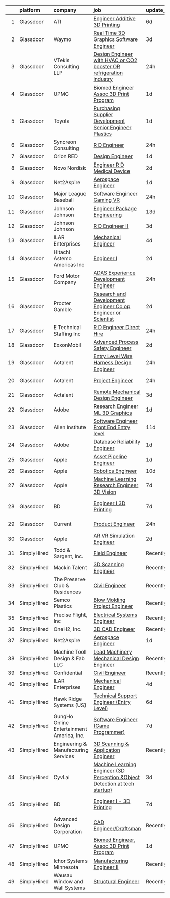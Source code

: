 

|    | platform    | company                                   | job                                                                                                                                                                                                                                                                                                                                                                                                                                                                                                                                                                                                                                                                                                                                                                                                                                                                                                                                                                                                                                                                                                                                                                                                                                                                                                                                                                                             | update_time   | location                   |
|---:|:------------|:------------------------------------------|:------------------------------------------------------------------------------------------------------------------------------------------------------------------------------------------------------------------------------------------------------------------------------------------------------------------------------------------------------------------------------------------------------------------------------------------------------------------------------------------------------------------------------------------------------------------------------------------------------------------------------------------------------------------------------------------------------------------------------------------------------------------------------------------------------------------------------------------------------------------------------------------------------------------------------------------------------------------------------------------------------------------------------------------------------------------------------------------------------------------------------------------------------------------------------------------------------------------------------------------------------------------------------------------------------------------------------------------------------------------------------------------------|:--------------|:---------------------------|
|  1 | Glassdoor   | ATI                                       | [Engineer  Additive   3D Printing ](https://www.glassdoor.com/partner/jobListing.htm?pos=108&ao=1136043&s=58&guid=0000018200a81dc3bd69fe9918e46bc2&src=GD_JOB_AD&t=SR&vt=w&ea=1&cs=1_58330fdb&cb=1657868394391&jobListingId=1007993265996&jrtk=3-0-1g80ag7ggjm7b801-1g80ag7h0is10800-09df6aad6b922a88-)                                                                                                                                                                                                                                                                                                                                                                                                                                                                                                                                                                                                                                                                                                                                                                                                                                                                                                                                                                                                                                                                                         | 6d            | New Britain, CT            |
|  2 | Glassdoor   | Waymo                                     | [Real Time 3D Graphics Software Engineer](https://www.glassdoor.com/partner/jobListing.htm?pos=114&ao=1136043&s=58&guid=0000018200a81dc3bd69fe9918e46bc2&src=GD_JOB_AD&t=SR&vt=w&cs=1_1a5dd9d9&cb=1657868394393&jobListingId=1007998627754&jrtk=3-0-1g80ag7ggjm7b801-1g80ag7h0is10800-cc94df53f11c104d-)                                                                                                                                                                                                                                                                                                                                                                                                                                                                                                                                                                                                                                                                                                                                                                                                                                                                                                                                                                                                                                                                                        | 3d            | Mountain View, CA          |
|  3 | Glassdoor   | VTekis Consulting LLP                     | [Design Engineer with HVAC or CO2 booster OR refrigeration industry](https://www.glassdoor.com/partner/jobListing.htm?pos=112&ao=1136043&s=58&guid=0000018200a81dc3bd69fe9918e46bc2&src=GD_JOB_AD&t=SR&vt=w&cs=1_0ef1a362&cb=1657868394391&jobListingId=1008007012573&jrtk=3-0-1g80ag7ggjm7b801-1g80ag7h0is10800-0d2133cbf9ed665a-)                                                                                                                                                                                                                                                                                                                                                                                                                                                                                                                                                                                                                                                                                                                                                                                                                                                                                                                                                                                                                                                             | 24h           | Conyers, GA                |
|  4 | Glassdoor   | UPMC                                      | [Biomed Engineer  Assoc 3D Print Program](https://www.glassdoor.com/partner/jobListing.htm?pos=116&ao=1136043&s=58&guid=0000018200a81dc3bd69fe9918e46bc2&src=GD_JOB_AD&t=SR&vt=w&cs=1_b24e0476&cb=1657868394393&jobListingId=1008003762431&jrtk=3-0-1g80ag7ggjm7b801-1g80ag7h0is10800-3137e57893fddb60-)                                                                                                                                                                                                                                                                                                                                                                                                                                                                                                                                                                                                                                                                                                                                                                                                                                                                                                                                                                                                                                                                                        | 1d            | Pittsburgh, PA             |
|  5 | Glassdoor   | Toyota                                    | [Purchasing Supplier Development Senior Engineer   Plastics](https://www.glassdoor.com/partner/jobListing.htm?pos=128&ao=1136043&s=58&guid=0000018200a81dc3bd69fe9918e46bc2&src=GD_JOB_AD&t=SR&vt=w&cs=1_0d38f9f8&cb=1657868394395&jobListingId=1008003233375&jrtk=3-0-1g80ag7ggjm7b801-1g80ag7h0is10800-8339295033c124f1-)                                                                                                                                                                                                                                                                                                                                                                                                                                                                                                                                                                                                                                                                                                                                                                                                                                                                                                                                                                                                                                                                     | 1d            | Saline, MI                 |
|  6 | Glassdoor   | Syncreon Consulting                       | [R D Engineer](https://www.glassdoor.com/partner/jobListing.htm?pos=124&ao=1136043&s=58&guid=0000018200a81dc3bd69fe9918e46bc2&src=GD_JOB_AD&t=SR&vt=w&cs=1_8a3ff551&cb=1657868394394&jobListingId=1008007016548&jrtk=3-0-1g80ag7ggjm7b801-1g80ag7h0is10800-6f7be531c7138556-)                                                                                                                                                                                                                                                                                                                                                                                                                                                                                                                                                                                                                                                                                                                                                                                                                                                                                                                                                                                                                                                                                                                   | 24h           | Cincinnati, OH             |
|  7 | Glassdoor   | Orion RED                                 | [Design Engineer](https://www.glassdoor.com/partner/jobListing.htm?pos=113&ao=1136043&s=58&guid=0000018200a81dc3bd69fe9918e46bc2&src=GD_JOB_AD&t=SR&vt=w&ea=1&cs=1_2fee21a6&cb=1657868394393&jobListingId=1008003146562&jrtk=3-0-1g80ag7ggjm7b801-1g80ag7h0is10800-231da57cb956e8dc-)                                                                                                                                                                                                                                                                                                                                                                                                                                                                                                                                                                                                                                                                                                                                                                                                                                                                                                                                                                                                                                                                                                           | 1d            | Remote                     |
|  8 | Glassdoor   | Novo Nordisk                              | [Engineer   R D  Medical Device](https://www.glassdoor.com/partner/jobListing.htm?pos=111&ao=1136043&s=58&guid=0000018200a81dc3bd69fe9918e46bc2&src=GD_JOB_AD&t=SR&vt=w&cs=1_19226428&cb=1657868394391&jobListingId=1008000809727&jrtk=3-0-1g80ag7ggjm7b801-1g80ag7h0is10800-87aaeb9893a5c5cb-)                                                                                                                                                                                                                                                                                                                                                                                                                                                                                                                                                                                                                                                                                                                                                                                                                                                                                                                                                                                                                                                                                                 | 2d            | Fremont, CA                |
|  9 | Glassdoor   | Net2Aspire                                | [Aerospace Engineer](https://www.glassdoor.com/partner/jobListing.htm?pos=125&ao=1136043&s=58&guid=0000018200a81dc3bd69fe9918e46bc2&src=GD_JOB_AD&t=SR&vt=w&ea=1&cs=1_2cce6335&cb=1657868394394&jobListingId=1008002742890&jrtk=3-0-1g80ag7ggjm7b801-1g80ag7h0is10800-e54aa9beed99a5e6-)                                                                                                                                                                                                                                                                                                                                                                                                                                                                                                                                                                                                                                                                                                                                                                                                                                                                                                                                                                                                                                                                                                        | 1d            | Remote                     |
| 10 | Glassdoor   | Major League Baseball                     | [Software Engineer  Gaming   VR](https://www.glassdoor.com/partner/jobListing.htm?pos=129&ao=1136043&s=58&guid=0000018200a81dc3bd69fe9918e46bc2&src=GD_JOB_AD&t=SR&vt=w&cs=1_a96431a5&cb=1657868394395&jobListingId=1008005672765&jrtk=3-0-1g80ag7ggjm7b801-1g80ag7h0is10800-aee57bcb4c7bf2f4-)                                                                                                                                                                                                                                                                                                                                                                                                                                                                                                                                                                                                                                                                                                                                                                                                                                                                                                                                                                                                                                                                                                 | 24h           | New York, NY               |
| 11 | Glassdoor   | Johnson   Johnson                         | [Engineer  Package Engineering](https://www.glassdoor.com/partner/jobListing.htm?pos=126&ao=1136043&s=58&guid=0000018200a81dc3bd69fe9918e46bc2&src=GD_JOB_AD&t=SR&vt=w&cs=1_edd04628&cb=1657868394395&jobListingId=1007976985097&jrtk=3-0-1g80ag7ggjm7b801-1g80ag7h0is10800-48ec830152410c86-)                                                                                                                                                                                                                                                                                                                                                                                                                                                                                                                                                                                                                                                                                                                                                                                                                                                                                                                                                                                                                                                                                                  | 13d           | Irvine, CA                 |
| 12 | Glassdoor   | Johnson   Johnson                         | [R D Engineer II](https://www.glassdoor.com/partner/jobListing.htm?pos=109&ao=1136043&s=58&guid=0000018200a81dc3bd69fe9918e46bc2&src=GD_JOB_AD&t=SR&vt=w&cs=1_a35ef7bd&cb=1657868394391&jobListingId=1007998708679&jrtk=3-0-1g80ag7ggjm7b801-1g80ag7h0is10800-c15fad480a73ca35-)                                                                                                                                                                                                                                                                                                                                                                                                                                                                                                                                                                                                                                                                                                                                                                                                                                                                                                                                                                                                                                                                                                                | 3d            | Irvine, CA                 |
| 13 | Glassdoor   | ILAR Enterprises                          | [Mechanical Engineer](https://www.glassdoor.com/partner/jobListing.htm?pos=115&ao=1136043&s=58&guid=0000018200a81dc3bd69fe9918e46bc2&src=GD_JOB_AD&t=SR&vt=w&ea=1&cs=1_5a7f8170&cb=1657868394393&jobListingId=1007995149305&jrtk=3-0-1g80ag7ggjm7b801-1g80ag7h0is10800-4d367136f70c4f0e-)                                                                                                                                                                                                                                                                                                                                                                                                                                                                                                                                                                                                                                                                                                                                                                                                                                                                                                                                                                                                                                                                                                       | 4d            | Remote                     |
| 14 | Glassdoor   | Hitachi Astemo Americas  Inc              | [Engineer I](https://www.glassdoor.com/partner/jobListing.htm?pos=130&ao=1136043&s=58&guid=0000018200a81dc3bd69fe9918e46bc2&src=GD_JOB_AD&t=SR&vt=w&cs=1_c97c0d7e&cb=1657868394395&jobListingId=1008001368764&jrtk=3-0-1g80ag7ggjm7b801-1g80ag7h0is10800-2431914e5e8c267a-)                                                                                                                                                                                                                                                                                                                                                                                                                                                                                                                                                                                                                                                                                                                                                                                                                                                                                                                                                                                                                                                                                                                     | 2d            | Harrodsburg, KY            |
| 15 | Glassdoor   | Ford Motor Company                        | [ADAS Experience Development Engineer](https://www.glassdoor.com/partner/jobListing.htm?pos=118&ao=1136043&s=58&guid=0000018200a81dc3bd69fe9918e46bc2&src=GD_JOB_AD&t=SR&vt=w&cs=1_635fc3d2&cb=1657868394393&jobListingId=1008006618187&jrtk=3-0-1g80ag7ggjm7b801-1g80ag7h0is10800-5bae229bf1f980ce-)                                                                                                                                                                                                                                                                                                                                                                                                                                                                                                                                                                                                                                                                                                                                                                                                                                                                                                                                                                                                                                                                                           | 24h           | Dearborn, MI               |
| 16 | Glassdoor   | Procter   Gamble                          | [Research and Development Engineer   Co op   Engineer or Scientist](https://www.glassdoor.com/partner/jobListing.htm?pos=107&ao=1136043&s=58&guid=0000018200a81dc3bd69fe9918e46bc2&src=GD_JOB_AD&t=SR&vt=w&cs=1_390c148f&cb=1657868394391&jobListingId=1008000539005&jrtk=3-0-1g80ag7ggjm7b801-1g80ag7h0is10800-790759f4fcf52c62-)                                                                                                                                                                                                                                                                                                                                                                                                                                                                                                                                                                                                                                                                                                                                                                                                                                                                                                                                                                                                                                                              | 2d            | Mason, OH                  |
| 17 | Glassdoor   | E Technical Staffing Inc                  | [R D Engineer   Direct Hire](https://www.glassdoor.com/partner/jobListing.htm?pos=104&ao=1110586&s=58&guid=0000018200a81dc3bd69fe9918e46bc2&src=GD_JOB_AD&t=SR&vt=w&ea=1&cs=1_53ac150d&cb=1657868394390&jobListingId=1008005814900&cpc=47CFDC01B3F81FAC&jrtk=3-0-1g80ag7ggjm7b801-1g80ag7h0is10800-1918afd36d309995--6NYlbfkN0BzewWZAvHrP33pFa8rqSYdBADwU_6W433UX-ZzU7DkomS7OpghFS-EYy12EFEyES7JnzPNjN_j1IyqbFN5OIkktDFIRt8T9P_tBqrH8Zb8mVqvzQ6kr79WH7-Dv8jPAFCK2OBBUoww3FjB40dYXUaqjIZlewM9Qo5YqGM6sCUDmLhkQgK52ek_tPq9ZeAADXskhgpjAqSy-m0DQpFF3Rx9OBB7MTDkLVUBEOO2vWOLLDnF5xStW-EpNLCAJyBuGyROHFpqVBHz6T8IFDSajSOqTmf9bjDJCjxzBuLJfTxjLTqhqIlfSyTxlG-oEaMVeWyMH9hpvY6hGn5sXpPISzaFCKEfSx4DJednCyUWKv-bROBG1aEWlBQ0eLmLqc3u93_EVwkAUyUia_kRTMQjCtNBXy5KBO5G-zDJYclNgN2Q0lM_nrTpR1akXU-iWC8SdmryTmj4F6i1fX3JcfleIIVYVVyQbuwz-uEFyWMSPrkEKZfncZTKjm5NGpMuKsY-zweSWMVJHQN6whTKcQW8iueC)                                                                                                                                                                                                                                                                                                                                                                                                                                                                                                           | 24h           | Saint Paul, MN             |
| 18 | Glassdoor   | ExxonMobil                                | [Advanced Process Safety Engineer](https://www.glassdoor.com/partner/jobListing.htm?pos=127&ao=1136043&s=58&guid=0000018200a81dc3bd69fe9918e46bc2&src=GD_JOB_AD&t=SR&vt=w&cs=1_ec3f2d63&cb=1657868394395&jobListingId=1008001268897&jrtk=3-0-1g80ag7ggjm7b801-1g80ag7h0is10800-2b206af0485ae821-)                                                                                                                                                                                                                                                                                                                                                                                                                                                                                                                                                                                                                                                                                                                                                                                                                                                                                                                                                                                                                                                                                               | 2d            | Houston, TX                |
| 19 | Glassdoor   | Actalent                                  | [Entry Level Wire Harness Design Engineer](https://www.glassdoor.com/partner/jobListing.htm?pos=103&ao=1110586&s=58&guid=0000018200a81dc3bd69fe9918e46bc2&src=GD_JOB_AD&t=SR&vt=w&ea=1&cs=1_761653d6&cb=1657868394390&jobListingId=1008006030324&cpc=F4EED0218A761C36&jrtk=3-0-1g80ag7ggjm7b801-1g80ag7h0is10800-369479a2eebc054a--6NYlbfkN0ChYVx_I3yfZ_JDY3EFoivtqvi_stwnZ_kRt8Dowt_l_d1ydueao4NE-oUleRJ4yhhpCU5efsw58x85WTg6GsAr3D-sdOflOGXtdJDARr5AfcZ1-1mPQh-_GzVFBp-GrfPEbOEXZ1p3JiOvSXE5k9HgcAkFr7BHBPWZ1YlZnoFTMn-cw4p3Q4rgZTW1NaGaFwPal45TM66ChT6Lc-F40O0NaR7NvNojF8xW3crjKg-U98_SwF9snzwMyr4tvV77obbQTB2a_a0lB_Pgs6C0vsma55Ed7AytvffqFssWNNT6S1y9Z_i8PFq0BmTZVBto0goS-m4KYNjr88G29a81fNVwp_G3mzDSq9pClqnhS1wUPOFnKleq-jV9XMUigPZD7k8bRGq7N4LKAGCGTjgay5bdQTEVswUd_7tbfv3DlWNgGgYgk5WdudH0_Q3pHIyJws7Fnkg_GsFe0Ce1-Gaq0ititm6Fda6Oj1vUTLN928MNp5lAfU8vLLIrGt-rqZqdnNctcHVFIq0DYAIWfUkwlNe2ja_mbasrm-XR3iou0wUed0FA6Ol5m1N8Or0qSGk-K1EeilLui0QuEU88l-MPXPKnQM0_g4e74qOAdTZL8aHRQgalgiE7EyRrLUhMD6IK_ga4Zmocd3ZfnbgS7YJPL_7CPZbBiFRW_GbxmOdduwltOKq1XVF5sdXEVFuMvjqDRkpcsyrr7xq0NHHFmPrdx8T8lXG1x__H3xntMRXvwBxxmn87mrtLMWj1ekSYCgXOmMsP6BiCfu7RTkAXtWOf6wWKKiNCvb1PXiKBf72mEENwQOkBkSfKnS783yUFI0EvJGlmFAWMNXATceE4aJO7mYjmaMAGzj-NfI1btu_HwrVX3Ftf5OwBzU7cl9smIuyjCoW2T5nzJbzBvyLbJcwLzi5InPHvFB9jw9lzQKjP11Mr0O42wjw251eMS9WNaTej6f9cLtOx4OZvr9WU5azFc87fF8tJDJf1BArp_Al4vj-M_Q%3D%3D) | 24h           | Raymond, OH                |
| 20 | Glassdoor   | Actalent                                  | [Project Engineer](https://www.glassdoor.com/partner/jobListing.htm?pos=105&ao=1110586&s=58&guid=0000018200a81dc3bd69fe9918e46bc2&src=GD_JOB_AD&t=SR&vt=w&ea=1&cs=1_0bca8050&cb=1657868394390&jobListingId=1008006030319&cpc=F4EED0218A761C36&jrtk=3-0-1g80ag7ggjm7b801-1g80ag7h0is10800-9940f5ede93e9440--6NYlbfkN0ChYVx_I3yfZ_JDY3EFoivtqvi_stwnZ_kRt8Dowt_l_d1ydueao4NE-oUleRJ4yhhpCU5efsw58yaYf1lyrYMNDEsobbvo90NJ5gxdH_G8urplDNO1gp9fu_lRRKeYFjKl0Xz_LFVraLGQfkMhAXqSWKlMFF6B-LydzKXBTMynNc_gN2GLZGfaf4KGHA2BelFSvfp_Jaes-vYQ5kL42I0aPKQYAQMCJBEQ8vppO_f9UWBynUBPkN-6hx_xwuIxW_MtR7w7E9A7t6vxX-iVmLVFAstG8eZUbIh6ViU12z-qOqbXAWkFbb2NbXQsyXALtBs6ZuSikqOB-JB56hD7WrZyh-BS5cZrqwHaJXtzXEyJzNune0ZEty0UcEVDg0xEHbWu53VKg4ujrME0obtF2oCZ4P4OJhilOKhlbI-WShTuDQ8uaVrQGpVDNmPfXLQXMRgyd5b6l7MMiGQRN41W7Otb_bsQIeo2LF4aU6PIdSQrFiyrmpbkB3Mbsh8uxq79Uc7uvYReASJWSL4FtywVDULVDdyhfFVmzId9Jz5zXrQB0yb6tJyGFz8qwblRrRyTskonz1omWjNppFBTSPA8jtSWUFlphPtBd_AUi8JieJPIv5IVUaCHwc5_Bv0Z1R13d6DoQEwXDWm8vP83fJnXCNMPNFmfmRJD8erzvE7j_ABR5siprpHugwsZptjYrCqO7mtCQXdYxrtC08W-KyCaIHDWW9AVM9W4BOdCpH7azJTUpd4EYy6bLnZZ6bWwdRu_y-O2cTAkRcPbPmoAS55_Da7CG5kwGFc8AO1iuWacIrML3raeT0nL3_G3v1nhpT_vTjj5xIsFq89X7eowGu8KrKWCGA7kAcLTeaDUuzQlJvNc2GAPzQAkGlfCEdtc5suh4mk1saVHXk3-WWJGZvGUoJel16EU2x3lBe8aHmuAyHFpNNOrxbEd_JKJWs_oajo9PID3stTQoSYV4qY8q8unZ6jwLpE2vJAhweiY6XVbgCcXUw%3D%3D)                         | 24h           | Rio Rancho, NM             |
| 21 | Glassdoor   | Actalent                                  | [Remote Mechanical Design Engineer](https://www.glassdoor.com/partner/jobListing.htm?pos=106&ao=1110586&s=58&guid=0000018200a81dc3bd69fe9918e46bc2&src=GD_JOB_AD&t=SR&vt=w&ea=1&cs=1_c6262579&cb=1657868394391&jobListingId=1007998858709&cpc=9908D8D4413DBB8A&jrtk=3-0-1g80ag7ggjm7b801-1g80ag7h0is10800-f53e56df8eab1f35--6NYlbfkN0ChYVx_I3yfZ_JDY3EFoivtqvi_stwnZ_kRt8Dowt_l_d1ydueao4NE-oUleRJ4yhha4aC4Tkst79-T7qBlE8q9xQKgK_0-PLqZRw6nb7N5xfCnScqQL652bizu92DzTGJR9mOC2tTvZCH-KjbUmmjbVeztt98WrlM2MdpYnqrbUiU__lcN4dDN8Es03mkr07XQeKtRqly1MVYDHUqF_p6QdqssYy8X6WPhH7Qc2UbjIZFoknXoYBmX-RZHURsBFBSaQgSIwN4dGL951H_DctW5IQXtmUYIbC_I2u44d_hYr3_gElrOj3CNhsHpIkuyrbSrF41GgttailygzGlajQqIXWSHcRFKVZDjE2pRIEQxd1Ee5MJIfcn9pKIcjuA-9hGofVrVwi7wJlNxJEfj-tmGpfXRvScgNVk7VarJKysWXBVim9prM-PCbIxY8A6Iz-SCLDErVVuVm4pjSZTk1lJGIDsIw4beg8W8FvRllA4Jew4LE20-c2757e37zDRjM9Tkz-biz8lY7a7OiEHf_vG_1_-F-K0HSgr0GzgNlpGkP3eLhpOaytGlntzomER3BEe9lzu1I1XxTnWPyGlxE4vu-r7_RsCkE2j4KtJwJg-Hclx5Y-Y0sqK3x5VAS4lEn2WO2POL1Em1xq3r4NhVN80Dq8Y4Ew7VGFRq1j2DdsjBu7iwpO6jrjnD1HvA29XnTNlMQgdyLU3ASIfDsJEOf1bR9wTy6teO0AIBd7zgoVRZ7y2GvIPkWKUm0ALgthWpTZH0qAauyA16KgLuaxW-a5NuBbbj85Yb8QKCu3t7esu-wNtH-uLJPIBRX2Yg5z_hq6hhNazOFb9ilQPkWvcbPZWNrh7KqrjoyIdAhXLQMn7OLgdTdNwoD9a730VfEw0EmXUBT6mc5MFogRTxeSgQTpApiumneXua4cEwf1sv1Vm6A7e3lJDaU9RYbayw9r2xB8CQ8z3_oXz5ZCX8MSOZUlM4)                                    | 3d            | Richmond, VA               |
| 22 | Glassdoor   | Adobe                                     | [Research Engineer   ML   3D Graphics](https://www.glassdoor.com/partner/jobListing.htm?pos=117&ao=1136043&s=58&guid=0000018200a81dc3bd69fe9918e46bc2&src=GD_JOB_AD&t=SR&vt=w&cs=1_f18471fa&cb=1657868394393&jobListingId=1008002505903&jrtk=3-0-1g80ag7ggjm7b801-1g80ag7h0is10800-581b8e64f85f52bc-)                                                                                                                                                                                                                                                                                                                                                                                                                                                                                                                                                                                                                                                                                                                                                                                                                                                                                                                                                                                                                                                                                           | 1d            | San Jose, CA               |
| 23 | Glassdoor   | Allen Institute                           | [Software Engineer Front End  Entry level](https://www.glassdoor.com/partner/jobListing.htm?pos=119&ao=1136043&s=58&guid=0000018200a81dc3bd69fe9918e46bc2&src=GD_JOB_AD&t=SR&vt=w&ea=1&cs=1_d9367b5e&cb=1657868394394&jobListingId=1007979384298&jrtk=3-0-1g80ag7ggjm7b801-1g80ag7h0is10800-88e3844b36ee77b6-)                                                                                                                                                                                                                                                                                                                                                                                                                                                                                                                                                                                                                                                                                                                                                                                                                                                                                                                                                                                                                                                                                  | 11d           | Seattle, WA                |
| 24 | Glassdoor   | Adobe                                     | [Database Reliability Engineer](https://www.glassdoor.com/partner/jobListing.htm?pos=122&ao=1136043&s=58&guid=0000018200a81dc3bd69fe9918e46bc2&src=GD_JOB_AD&t=SR&vt=w&cs=1_d4280ebf&cb=1657868394394&jobListingId=1008002512977&jrtk=3-0-1g80ag7ggjm7b801-1g80ag7h0is10800-361c7c00af21b2ac-)                                                                                                                                                                                                                                                                                                                                                                                                                                                                                                                                                                                                                                                                                                                                                                                                                                                                                                                                                                                                                                                                                                  | 1d            | San Francisco, CA          |
| 25 | Glassdoor   | Apple                                     | [Asset Pipeline Engineer](https://www.glassdoor.com/partner/jobListing.htm?pos=102&ao=1110586&s=58&guid=0000018200a81dc3bd69fe9918e46bc2&src=GD_JOB_AD&t=SR&vt=w&cs=1_5e7641f3&cb=1657868394390&jobListingId=1008004162546&cpc=AC285F3A3ECA6BB0&jrtk=3-0-1g80ag7ggjm7b801-1g80ag7h0is10800-a3f90180431c5a9b--6NYlbfkN0BvKrLyj5gPmtZO9T8euul8TCxuuKNOtzRJOomxnwSEodTz2Bc-sPZl29JElYHfcoRaoBqJmE8MfvDakw9bHT77HkWlWByvk-Ns8VqnsCtWBdtRfYKiR3rvyd64oJn0-eZ_NqI5qTymcXHNRVV4CY8ZYb0ZzVq0XDYawL-2gcYNneBmz49HCEklI0MB9-8SQGMn_72H3-XaD2PK9oJY1CSjGoHcMF4c0Wy54loF0CEoW39ao7qC4ADzIBnTfWdGsypRSPPBG8jUVI920-ainPqqyggAHwQ-lKtrfUelW54wwsDvlAkIW4OJXGwe49cmWFjRDq3ZUHD0-miNd-z_YqN4uKFNCXij27mHDL2ABBDgu_Szmlpdby0_GkLhSsdappRuM4W6P71iEdtFB_-oZkUy2G5_8VmkD4OR7Fdbazs6OF6q9_GvUD1zt5CfsPXjRLb6PLNI9zJ9TJw2uVN8mgQw_cX1vmeKZ0dDOsH-M4WsEaK5SXYEMpWnru-YLStwBS0XPwuw5AyrLfZ24n7mObLIyIMGWtuulr2e8QAKY5CFQixo9M7fElRVd74Rq9thfapRJp2IDdNkWC9ZvBLjnUVzYFS6lmWV8Hu0-aKBzuRsJZJmfap1rJXOaKv-GR6V9F8-wYmuO5z5__Nf2eRj_dhzNZf-nE8tloVgTzIlzKouDliUJOTGfohetLDeQvk4GxAsoiJe0x0nqDzUl_Km2VkftOWpfc6pFLYTchU16ozgN332nZ7Ro31kQT6deHjpsQAMLNlN86oc6FrTt5TbgGhbSCOMO8MFKT8WFWhw0ECxsf4PsVdVEpK6tin0H1ecIMlUJptFa2giB2OAbnBeb1p6nwRqowDNqL_6EXDPib1DJNaju-imzctkpQ7OK87Puwp6AjdyoW9gCiOlCpx0dh-iJu-wedcPz150anuOB9vzwkBo199XxcOuBLI7qwUDA7puDJq8wSnDug%3D%3D)                                                       | 1d            | Culver City, CA            |
| 26 | Glassdoor   | Apple                                     | [Robotics Engineer](https://www.glassdoor.com/partner/jobListing.htm?pos=123&ao=1136043&s=58&guid=0000018200a81dc3bd69fe9918e46bc2&src=GD_JOB_AD&t=SR&vt=w&cs=1_ad00cb7d&cb=1657868394394&jobListingId=1007983952627&jrtk=3-0-1g80ag7ggjm7b801-1g80ag7h0is10800-93dcc8477c80ba83-)                                                                                                                                                                                                                                                                                                                                                                                                                                                                                                                                                                                                                                                                                                                                                                                                                                                                                                                                                                                                                                                                                                              | 10d           | Cupertino, CA              |
| 27 | Glassdoor   | Apple                                     | [Machine Learning Research Engineer   3D Vision](https://www.glassdoor.com/partner/jobListing.htm?pos=120&ao=1136043&s=58&guid=0000018200a81dc3bd69fe9918e46bc2&src=GD_JOB_AD&t=SR&vt=w&cs=1_310e6bb5&cb=1657868394394&jobListingId=1007991720706&jrtk=3-0-1g80ag7ggjm7b801-1g80ag7h0is10800-15cfa3813f5aea83-)                                                                                                                                                                                                                                                                                                                                                                                                                                                                                                                                                                                                                                                                                                                                                                                                                                                                                                                                                                                                                                                                                 | 7d            | Cupertino, CA              |
| 28 | Glassdoor   | BD                                        | [Engineer I   3D Printing](https://www.glassdoor.com/partner/jobListing.htm?pos=121&ao=1136043&s=58&guid=0000018200a81dc3bd69fe9918e46bc2&src=GD_JOB_AD&t=SR&vt=w&cs=1_d99257aa&cb=1657868394394&jobListingId=1007989916477&jrtk=3-0-1g80ag7ggjm7b801-1g80ag7h0is10800-dba014a7359e2a6c-)                                                                                                                                                                                                                                                                                                                                                                                                                                                                                                                                                                                                                                                                                                                                                                                                                                                                                                                                                                                                                                                                                                       | 7d            | Research Triangle Park, NC |
| 29 | Glassdoor   | Current                                   | [Product Engineer](https://www.glassdoor.com/partner/jobListing.htm?pos=110&ao=1136043&s=58&guid=0000018200a81dc3bd69fe9918e46bc2&src=GD_JOB_AD&t=SR&vt=w&cs=1_8b0cc801&cb=1657868394391&jobListingId=1008007012558&jrtk=3-0-1g80ag7ggjm7b801-1g80ag7h0is10800-64ac261a8d70c4ba-)                                                                                                                                                                                                                                                                                                                                                                                                                                                                                                                                                                                                                                                                                                                                                                                                                                                                                                                                                                                                                                                                                                               | 24h           | Christiansburg, VA         |
| 30 | Glassdoor   | Apple                                     | [AR VR Simulation Engineer](https://www.glassdoor.com/partner/jobListing.htm?pos=101&ao=1110586&s=58&guid=0000018200a81dc3bd69fe9918e46bc2&src=GD_JOB_AD&t=SR&vt=w&cs=1_401a5ff5&cb=1657868394390&jobListingId=1008001513374&cpc=F41FEAB56D215062&jrtk=3-0-1g80ag7ggjm7b801-1g80ag7h0is10800-24ba9ab259d6a033--6NYlbfkN0BvKrLyj5gPmtZO9T8euul8TCxuuKNOtzRJOomxnwSEodTz2Bc-sPZl29JElYHfcoQrr0yPk0Tdd6Nbb32zimBhZvdhHb6yevcXCDmhj8oI1C75MFbRbaCQNVMieRm1kJoJEOjx3jqP4SJ18lXukNgF4rugy9xR0zkvrzq92OC5jqIMigQFD4APGtW-_pF6TUsvHAu443aClX5NOtxx4gedFiP6ejZwQBvLUosfQT6seHk398CG89WRNMiGncr3-7WWj5rInpUJV_riAsZyO-E-uvhPry5ztDxnihO-Se-TQSs1PKa-swd6I4WZ2D6ksYlnmDiOPlie-uztkhqh_eHvJy1G_DLCb7h2orp0PlDgJaQn1V_wcGQGKZlwt1YqyxudpooPTC44YWtBfPy8BYRrGU0bWbLz2EMRn8fzNdR23f5rVsOPFYll3zkHtEJR3lGXD5yl5Ev08n7JU8S7IGBIjVTMRg9ebRfB3qzGoHtVezyskYyxWZf9dX-3yC-s_PneRVOpoVVMV8-kSkmzYRwXeWk01bqdVtzCLXVLo1npmOnhRE9inR7v7yYfVx3mXzuemKf2-1P98OFXuzzIYeXImVSS6a-1n0r-kBabvpEsbeGG3E8PG0FyeLiw0-lwYcBwgWpdTbp61COt4Ij2AsvJ97jgAFkkmBShj374mb9OuSL-YaV2xKqlRzuzixq3MB5sDg6l1Jx4QKxCV-x3wa5gtZ95QBaQmSAzIvwsuV0wDQPD0wRgF6NJLWmY8K30xHs7nHGfuTOeQODW4LzY6_dTpVyiwHKGXUH6SrsIXiq3aUA06Q0jzT511yGpr6htnnIQnzkcXj1fxX0DL81EWOmVDPSBC2Zt1Q3YwOMxADzIVlgTrDNJ1ChGqw_x7FMMI6J9QBcuAOBe50FtvGtJDazapFL79xZooUGG8u6VpHLpuMX7tsSTAJozvLHdIQexUeubzo2DuQmBaA%3D%3D)                                                     | 2d            | Culver City, CA            |
| 31 | SimplyHired | Todd & Sargent, Inc.                      | [Field Engineer](https://www.simplyhired.com/job/OH_0DcgoaXcglYMEBorv4JBVysztn-6ol-y0Xanlso9znHkp6GopYg?q=3d+engineer)                                                                                                                                                                                                                                                                                                                                                                                                                                                                                                                                                                                                                                                                                                                                                                                                                                                                                                                                                                                                                                                                                                                                                                                                                                                                          | Recently      | Hays, KS                   |
| 32 | SimplyHired | Mackin Talent                             | [3D Scanning Engineer](https://www.simplyhired.com/job/UeSWZYnX7kDOVG816trivtvjHS75T_9AJJvNnq8Gr6sqH_DlO5m1WA?q=3d+engineer)                                                                                                                                                                                                                                                                                                                                                                                                                                                                                                                                                                                                                                                                                                                                                                                                                                                                                                                                                                                                                                                                                                                                                                                                                                                                    | Recently      | Redmond, WA                |
| 33 | SimplyHired | The Preserve Club & Residences            | [Civil Engineer](https://www.simplyhired.com/job/EPsyWxg6dJpEfVk8T0-_mkBNNU1ZvWmCJdnGb_1OuiPd4IJ7dFUBIQ?q=3d+engineer)                                                                                                                                                                                                                                                                                                                                                                                                                                                                                                                                                                                                                                                                                                                                                                                                                                                                                                                                                                                                                                                                                                                                                                                                                                                                          | Recently      | Richmond, RI               |
| 34 | SimplyHired | Semco Plastics                            | [Blow Molding Project Engineer](https://www.simplyhired.com/job/iYdNhW14fD-5GM0yp_F_YRD-uM-e8suXWgG2e14ba89fsXplwu5OoQ?q=3d+engineer)                                                                                                                                                                                                                                                                                                                                                                                                                                                                                                                                                                                                                                                                                                                                                                                                                                                                                                                                                                                                                                                                                                                                                                                                                                                           | Recently      | St. Louis, MO              |
| 35 | SimplyHired | Precise Flight, Inc                       | [Electrical Systems Engineer](https://www.simplyhired.com/job/Qic9IL7ttbr9vwc-2H4Sfw9V5MAW68jlMDBbh8GWi4Aeou6p1peAfg?q=3d+engineer)                                                                                                                                                                                                                                                                                                                                                                                                                                                                                                                                                                                                                                                                                                                                                                                                                                                                                                                                                                                                                                                                                                                                                                                                                                                             | Recently      | Bend, OR                   |
| 36 | SimplyHired | OneH2, Inc.                               | [3D CAD Engineer](https://www.simplyhired.com/job/NmkGRFi-AYvdVfuZM-Ykd-kvE8cW1XQQdEjGG3TRRtRB1FbDzXOEbA?q=3d+engineer)                                                                                                                                                                                                                                                                                                                                                                                                                                                                                                                                                                                                                                                                                                                                                                                                                                                                                                                                                                                                                                                                                                                                                                                                                                                                         | Recently      | Hickory, NC                |
| 37 | SimplyHired | Net2Aspire                                | [Aerospace Engineer](https://www.simplyhired.com/job/YxtZ3XUCZcY0sroP5xf7PKvL-dne8Osr0DRDoplhCV8HFjpbNfjwEQ?q=3d+engineer)                                                                                                                                                                                                                                                                                                                                                                                                                                                                                                                                                                                                                                                                                                                                                                                                                                                                                                                                                                                                                                                                                                                                                                                                                                                                      | 1d            | Remote                     |
| 38 | SimplyHired | Machine Tool Design & Fab LLC             | [Lead Machinery Mechanical Design Engineer](https://www.simplyhired.com/job/s6-6ptlK8dzUkJdu4KCGsSBqY49t_zXmkx6T4fNs610DtAu3fiqI9A?q=3d+engineer)                                                                                                                                                                                                                                                                                                                                                                                                                                                                                                                                                                                                                                                                                                                                                                                                                                                                                                                                                                                                                                                                                                                                                                                                                                               | Recently      | Fostoria, OH               |
| 39 | SimplyHired | Confidential                              | [Civil Engineer](https://www.simplyhired.com/job/SYsAsToZGRjluGx8mQ6xn5Wvv-VmOEJDXB_L0GZPJm0RqFDwTTZYQA?q=3d+engineer)                                                                                                                                                                                                                                                                                                                                                                                                                                                                                                                                                                                                                                                                                                                                                                                                                                                                                                                                                                                                                                                                                                                                                                                                                                                                          | Recently      | Marietta, GA               |
| 40 | SimplyHired | ILAR Enterprises                          | [Mechanical Engineer](https://www.simplyhired.com/job/dZQLDkGNc6RpXyX_IkIMqKR9jXaCm6GEDMeFgfXtQlcQWZoW0Cu0Fw?q=3d+engineer)                                                                                                                                                                                                                                                                                                                                                                                                                                                                                                                                                                                                                                                                                                                                                                                                                                                                                                                                                                                                                                                                                                                                                                                                                                                                     | 4d            | Remote                     |
| 41 | SimplyHired | Hawk Ridge Systems (US)                   | [Technical Support Engineer (Entry Level)](https://www.simplyhired.com/job/FddsnSktiYkwioPxxEMSGAXbfnYdUia4a9PJ_Y1Vr8lIWRAhBpyNAg?q=3d+engineer)                                                                                                                                                                                                                                                                                                                                                                                                                                                                                                                                                                                                                                                                                                                                                                                                                                                                                                                                                                                                                                                                                                                                                                                                                                                | 6d            | United States              |
| 42 | SimplyHired | GungHo Online Entertainment America, Inc. | [Software Engineer (Game Programmer)](https://www.simplyhired.com/job/GL2FVDk0UhtbQEcOic_TspYdVa1iZi9_n49jkioH5oEZWSMZyDmGAg?q=3d+engineer)                                                                                                                                                                                                                                                                                                                                                                                                                                                                                                                                                                                                                                                                                                                                                                                                                                                                                                                                                                                                                                                                                                                                                                                                                                                     | 7d            | Redondo Beach, CA          |
| 43 | SimplyHired | Engineering & Manufacturing Services      | [3D Scanning & Application Engineer](https://www.simplyhired.com/job/mX1i2UXVLt18N7Y5iPv725cmqlveaQMIWpB4ocGChoUwMFRjpcEBsQ?q=3d+engineer)                                                                                                                                                                                                                                                                                                                                                                                                                                                                                                                                                                                                                                                                                                                                                                                                                                                                                                                                                                                                                                                                                                                                                                                                                                                      | Recently      | Tampa, FL                  |
| 44 | SimplyHired | Cyvl.ai                                   | [Machine Learning Engineer (3D Perception &Object Detection at tech startup)](https://www.simplyhired.com/job/rYEmX5gfpr-kR-Daqr-d7kr11hfABMZrV6N-mKa2U6DNiqbVG54QKQ?q=3d+engineer)                                                                                                                                                                                                                                                                                                                                                                                                                                                                                                                                                                                                                                                                                                                                                                                                                                                                                                                                                                                                                                                                                                                                                                                                             | 3d            | Somerville, MA             |
| 45 | SimplyHired | BD                                        | [Engineer I - 3D Printing](https://www.simplyhired.com/job/kzTQcxzHuL24CLJ5ZBqdFKp-xTGTt9anEg0m8jNBXbJc5M8li2nS1A?q=3d+engineer)                                                                                                                                                                                                                                                                                                                                                                                                                                                                                                                                                                                                                                                                                                                                                                                                                                                                                                                                                                                                                                                                                                                                                                                                                                                                | 7d            | Research Triangle Park, NC |
| 46 | SimplyHired | Advanced Design Corporation               | [CAD Engineer/Draftsman](https://www.simplyhired.com/job/nFYto5J7VxCbHxJctCRUScATNHwix-sFhV0hevbcC1K9DQ0f1Z8shw?q=3d+engineer)                                                                                                                                                                                                                                                                                                                                                                                                                                                                                                                                                                                                                                                                                                                                                                                                                                                                                                                                                                                                                                                                                                                                                                                                                                                                  | Recently      | Remote                     |
| 47 | SimplyHired | UPMC                                      | [Biomed Engineer, Assoc 3D Print Program](https://www.simplyhired.com/job/OV8cR7CFRYVV6rcHWAZSKJ203i8FfoOZ3vBBWoDgTQK6zpPWBT9cVA?q=3d+engineer)                                                                                                                                                                                                                                                                                                                                                                                                                                                                                                                                                                                                                                                                                                                                                                                                                                                                                                                                                                                                                                                                                                                                                                                                                                                 | 1d            | Pittsburgh, PA             |
| 48 | SimplyHired | Ichor Systems Minnesota                   | [Manufacturing Engineer II](https://www.simplyhired.com/job/XpLm4KpblEXrB_s-iCzKmUvZD-wWwhfk8yq83ZdypmXZUENIKyBdtw?q=3d+engineer)                                                                                                                                                                                                                                                                                                                                                                                                                                                                                                                                                                                                                                                                                                                                                                                                                                                                                                                                                                                                                                                                                                                                                                                                                                                               | Recently      | Sauk Rapids, MN            |
| 49 | SimplyHired | Wausau Window and Wall Systems            | [Structural Engineer](https://www.simplyhired.com/job/7CELBNMXWKLIm5lgujfJ4k8xI1lAqEDegpCLJhQmGdfFyYuLp7N2sA?q=3d+engineer)                                                                                                                                                                                                                                                                                                                                                                                                                                                                                                                                                                                                                                                                                                                                                                                                                                                                                                                                                                                                                                                                                                                                                                                                                                                                     | Recently      | Monett, MO                 |